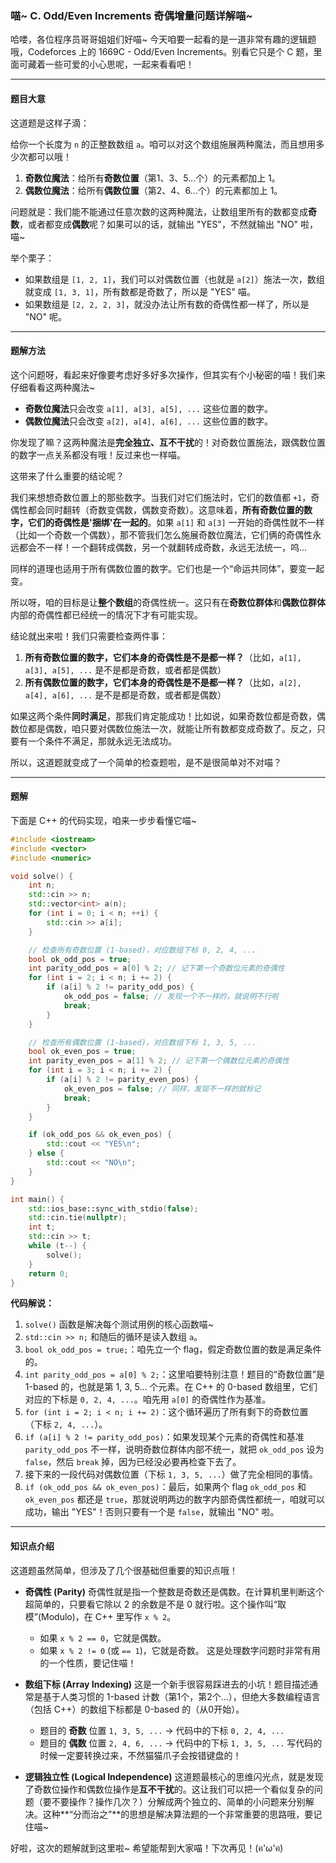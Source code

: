 ### 喵~ C. Odd/Even Increments 奇偶增量问题详解喵~

哈喽，各位程序员哥哥姐姐们好喵~ 今天咱要一起看的是一道非常有趣的逻辑题哦，Codeforces 上的 1669C - Odd/Even Increments。别看它只是个 C 题，里面可藏着一些可爱的小心思呢，一起来看看吧！

---

#### 题目大意

这道题是这样子滴：

给你一个长度为 `n` 的正整数数组 `a`。咱可以对这个数组施展两种魔法，而且想用多少次都可以哦！

1.  **奇数位魔法**：给所有**奇数位置**（第1、3、5...个）的元素都加上 1。
2.  **偶数位魔法**：给所有**偶数位置**（第2、4、6...个）的元素都加上 1。

问题就是：我们能不能通过任意次数的这两种魔法，让数组里所有的数都变成**奇数**，或者都变成**偶数**呢？如果可以的话，就输出 "YES"，不然就输出 "NO" 啦，喵~

举个栗子：

-   如果数组是 `[1, 2, 1]`，我们可以对偶数位置（也就是 `a[2]`）施法一次，数组就变成 `[1, 3, 1]`，所有数都是奇数了，所以是 "YES" 喵。
-   如果数组是 `[2, 2, 2, 3]`，就没办法让所有数的奇偶性都一样了，所以是 "NO" 呢。

---

#### 题解方法

这个问题呀，看起来好像要考虑好多好多次操作，但其实有个小秘密的喵！我们来仔细看看这两种魔法~

*   **奇数位魔法**只会改变 `a[1], a[3], a[5], ...` 这些位置的数字。
*   **偶数位魔法**只会改变 `a[2], a[4], a[6], ...` 这些位置的数字。

你发现了嘛？这两种魔法是**完全独立、互不干扰**的！对奇数位置施法，跟偶数位置的数字一点关系都没有哦！反过来也一样喵。

这带来了什么重要的结论呢？

我们来想想奇数位置上的那些数字。当我们对它们施法时，它们的数值都 `+1`，奇偶性都会同时翻转（奇数变偶数，偶数变奇数）。这意味着，**所有奇数位置的数字，它们的奇偶性是'捆绑'在一起的**。如果 `a[1]` 和 `a[3]` 一开始的奇偶性就不一样（比如一个奇数一个偶数），那不管我们怎么施展奇数位魔法，它们俩的奇偶性永远都会不一样！一个翻转成偶数，另一个就翻转成奇数，永远无法统一，呜...

同样的道理也适用于所有偶数位置的数字。它们也是一个“命运共同体”，要变一起变。

所以呀，咱的目标是让**整个数组**的奇偶性统一。这只有在**奇数位群体**和**偶数位群体**内部的奇偶性都已经统一的情况下才有可能实现。

结论就出来啦！我们只需要检查两件事：

1.  **所有奇数位置的数字，它们本身的奇偶性是不是都一样？**（比如，`a[1], a[3], a[5], ...` 是不是都是奇数，或者都是偶数）
2.  **所有偶数位置的数字，它们本身的奇偶性是不是都一样？**（比如，`a[2], a[4], a[6], ...` 是不是都是奇数，或者都是偶数）

如果这两个条件**同时满足**，那我们肯定能成功！比如说，如果奇数位都是奇数，偶数位都是偶数，咱只要对偶数位施法一次，就能让所有数都变成奇数了。反之，只要有一个条件不满足，那就永远无法成功。

所以，这道题就变成了一个简单的检查题啦，是不是很简单对不对喵？

---

#### 题解

下面是 C++ 的代码实现，咱来一步步看懂它喵~

```cpp
#include <iostream>
#include <vector>
#include <numeric>

void solve() {
    int n;
    std::cin >> n;
    std::vector<int> a(n);
    for (int i = 0; i < n; ++i) {
        std::cin >> a[i];
    }

    // 检查所有奇数位置 (1-based)，对应数组下标 0, 2, 4, ...
    bool ok_odd_pos = true;
    int parity_odd_pos = a[0] % 2; // 记下第一个奇数位元素的奇偶性
    for (int i = 2; i < n; i += 2) {
        if (a[i] % 2 != parity_odd_pos) {
            ok_odd_pos = false; // 发现一个不一样的，就说明不行啦
            break;
        }
    }

    // 检查所有偶数位置 (1-based)，对应数组下标 1, 3, 5, ...
    bool ok_even_pos = true;
    int parity_even_pos = a[1] % 2; // 记下第一个偶数位元素的奇偶性
    for (int i = 3; i < n; i += 2) {
        if (a[i] % 2 != parity_even_pos) {
            ok_even_pos = false; // 同样，发现不一样的就标记
            break;
        }
    }

    if (ok_odd_pos && ok_even_pos) {
        std::cout << "YES\n";
    } else {
        std::cout << "NO\n";
    }
}

int main() {
    std::ios_base::sync_with_stdio(false);
    std::cin.tie(nullptr);
    int t;
    std::cin >> t;
    while (t--) {
        solve();
    }
    return 0;
}
```

**代码解说：**

1.  `solve()` 函数是解决每个测试用例的核心函数喵~
2.  `std::cin >> n;` 和随后的循环是读入数组 `a`。
3.  `bool ok_odd_pos = true;`：咱先立一个 flag，假定奇数位置的数是满足条件的。
4.  `int parity_odd_pos = a[0] % 2;`：这里咱要特别注意！题目的“奇数位置”是 1-based 的，也就是第 1, 3, 5... 个元素。在 C++ 的 0-based 数组里，它们对应的下标是 `0, 2, 4, ...`。咱先用 `a[0]` 的奇偶性作为基准。
5.  `for (int i = 2; i < n; i += 2)`：这个循环遍历了所有剩下的奇数位置（下标 `2, 4, ...`）。
6.  `if (a[i] % 2 != parity_odd_pos)`：如果发现某个元素的奇偶性和基准 `parity_odd_pos` 不一样，说明奇数位群体内部不统一，就把 `ok_odd_pos` 设为 `false`，然后 `break` 掉，因为已经没必要再检查下去了。
7.  接下来的一段代码对偶数位置（下标 `1, 3, 5, ...`）做了完全相同的事情。
8.  `if (ok_odd_pos && ok_even_pos)`：最后，如果两个 flag `ok_odd_pos` 和 `ok_even_pos` 都还是 `true`，那就说明两边的数字内部奇偶性都统一，咱就可以成功，输出 "YES"！否则只要有一个是 `false`，就输出 "NO" 啦。

---

#### 知识点介绍

这道题虽然简单，但涉及了几个很基础但重要的知识点哦！

*   **奇偶性 (Parity)**
    奇偶性就是指一个整数是奇数还是偶数。在计算机里判断这个超简单的，只要看它除以 2 的余数是不是 0 就行啦。这个操作叫“取模”(Modulo)，在 C++ 里写作 `x % 2`。
    *   如果 `x % 2 == 0`，它就是偶数。
    *   如果 `x % 2 != 0` (或 `== 1`)，它就是奇数。
    这是处理数字问题时非常有用的一个性质，要记住喵！

*   **数组下标 (Array Indexing)**
    这是一个新手很容易踩进去的小坑！题目描述通常是基于人类习惯的 1-based 计数（第1个，第2个...），但绝大多数编程语言（包括 C++）的数组下标都是 0-based 的（从0开始）。
    *   题目的 **奇数** 位置 `1, 3, 5, ...` -> 代码中的下标 `0, 2, 4, ...`
    *   题目的 **偶数** 位置 `2, 4, 6, ...` -> 代码中的下标 `1, 3, 5, ...`
    写代码的时候一定要转换过来，不然猫猫爪子会按错键盘的！

*   **逻辑独立性 (Logical Independence)**
    这道题最核心的思维闪光点，就是发现了奇数位操作和偶数位操作是**互不干扰**的。这让我们可以把一个看似复杂的问题（要不要操作？操作几次？）分解成两个独立的、简单的小问题来分别解决。这种**“分而治之”**的思想是解决算法题的一个非常重要的思路哦，要记住喵~

好啦，这次的题解就到这里啦~ 希望能帮到大家喵！下次再见！(ฅ'ω'ฅ)